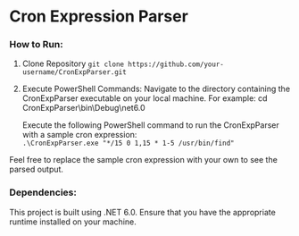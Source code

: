 # Cron Expression Parser

### How to Run:

1. Clone Repository
   ```git clone https://github.com/your-username/CronExpParser.git```

3. Execute PowerShell Commands:
   Navigate to the directory containing the CronExpParser executable on your local machine. For example:
   cd CronExpParser\bin\Debug\net6.0

   Execute the following PowerShell command to run the CronExpParser with a sample cron expression: <br>
   ```.\CronExpParser.exe "*/15 0 1,15 * 1-5 /usr/bin/find"```

Feel free to replace the sample cron expression with your own to see the parsed output.

### Dependencies:
This project is built using .NET 6.0. Ensure that you have the appropriate runtime installed on your machine.

